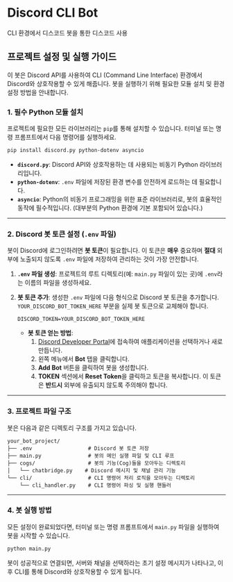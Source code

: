 # Discord CLI Bot
CLI 환경에서 디스코드 봇을 통한 디스코드 사용

## 프로젝트 설정 및 실행 가이드

이 봇은 Discord API를 사용하여 CLI (Command Line Interface) 환경에서 Discord와 상호작용할 수 있게 해줍니다. 봇을 실행하기 위해 필요한 모듈 설치 및 환경 설정 방법을 안내합니다.

### 1\. 필수 Python 모듈 설치

프로젝트에 필요한 모든 라이브러리는 `pip`를 통해 설치할 수 있습니다. 터미널 또는 명령 프롬프트에서 다음 명령어를 실행하세요.

```bash
pip install discord.py python-dotenv asyncio
```

  * **`discord.py`**: Discord API와 상호작용하는 데 사용되는 비동기 Python 라이브러리입니다.
  * **`python-dotenv`**: `.env` 파일에 저장된 환경 변수를 안전하게 로드하는 데 필요합니다.
  * **`asyncio`**: Python의 비동기 프로그래밍을 위한 표준 라이브러리로, 봇의 효율적인 동작에 필수적입니다. (대부분의 Python 환경에 기본 포함되어 있습니다.)

-----

### 2\. Discord 봇 토큰 설정 (`.env` 파일)

봇이 Discord에 로그인하려면 **봇 토큰**이 필요합니다. 이 토큰은 **매우** 중요하며 **절대** 외부에 노출되지 않도록 `.env` 파일에 저장하여 관리하는 것이 가장 안전합니다.

1.  **`.env` 파일 생성**: 프로젝트의 루트 디렉토리(예: `main.py` 파일이 있는 곳)에 `.env`라는 이름의 파일을 생성하세요.

2.  **봇 토큰 추가**: 생성한 `.env` 파일에 다음 형식으로 Discord 봇 토큰을 추가합니다. `YOUR_DISCORD_BOT_TOKEN_HERE` 부분을 실제 봇 토큰으로 교체해야 합니다.

    ```dotenv
    DISCORD_TOKEN=YOUR_DISCORD_BOT_TOKEN_HERE
    ```

      * **봇 토큰 얻는 방법**:
        1.  [Discord Developer Portal](https://discord.com/developers/applications)에 접속하여 애플리케이션을 선택하거나 새로 만듭니다.
        2.  왼쪽 메뉴에서 **Bot** 탭을 클릭합니다.
        3.  **Add Bot** 버튼을 클릭하여 봇을 생성합니다.
        4.  **TOKEN** 섹션에서 **Reset Token**을 클릭하고 토큰을 복사합니다. 이 토큰은 **반드시** 외부에 유출되지 않도록 주의해야 합니다.

-----

### 3\. 프로젝트 파일 구조

봇은 다음과 같은 디렉토리 구조를 가지고 있습니다.

```
your_bot_project/
├── .env                  # Discord 봇 토큰 저장
├── main.py               # 봇의 메인 실행 파일 및 CLI 루프
├── cogs/                 # 봇의 기능(Cog)들을 모아두는 디렉토리
│   └── chatbridge.py    # Discord 메시지 및 채널 관리 기능
└── cli/                  # CLI 명령어 처리 로직을 모아두는 디렉토리
    └── cli_handler.py    # CLI 명령어 파싱 및 실행 핸들러
```

-----

### 4\. 봇 실행 방법

모든 설정이 완료되었다면, 터미널 또는 명령 프롬프트에서 `main.py` 파일을 실행하여 봇을 시작할 수 있습니다.

```bash
python main.py
```

봇이 성공적으로 연결되면, 서버와 채널을 선택하라는 초기 설정 메시지가 나타나고, 이후 CLI를 통해 Discord와 상호작용할 수 있게 됩니다.
